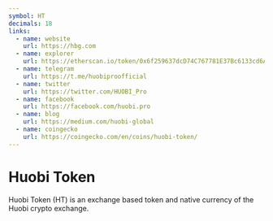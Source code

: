 ```yaml
---
symbol: HT
decimals: 18
links:
  - name: website
    url: https://hbg.com
  - name: explorer
    url: https://etherscan.io/token/0x6f259637dcD74C767781E37Bc6133cd6A68aa161
  - name: telegram
    url: https://t.me/huobiproofficial
  - name: twitter
    url: https://twitter.com/HUOBI_Pro
  - name: facebook
    url: https://facebook.com/huobi.pro
  - name: blog
    url: https://medium.com/huobi-global
  - name: coingecko
    url: https://coingecko.com/en/coins/huobi-token/
---
```


# Huobi Token

Huobi Token (HT) is an exchange based token and native currency of the Huobi crypto exchange.
